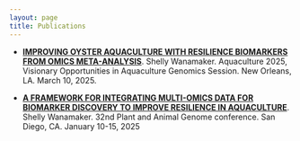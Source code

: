 ```yaml
---
layout: page
title: Publications
---
```


- **[IMPROVING OYSTER AQUACULTURE WITH RESILIENCE BIOMARKERS FROM OMICS META-ANALYSIS](https://github.com/Resilience-Biomarkers-for-Aquaculture/Resilience-Biomarkers-for-Aquaculture.github.io/blob/master/docs/AQ_2025/20250310_AQ25_SAW.pptx)**. Shelly Wanamaker. Aquaculture 2025, Visionary Opportunities in Aquaculture Genomics Session. New Orleans, LA. March 10, 2025.

- **[A FRAMEWORK FOR INTEGRATING MULTI-OMICS DATA FOR BIOMARKER DISCOVERY TO IMPROVE RESILIENCE IN AQUACULTURE](https://github.com/Resilience-Biomarkers-for-Aquaculture/Resilience-Biomarkers-for-Aquaculture.github.io/blob/master/docs/PAG_2025/PAG_Biomarkers_poster_SAW.pdf)**. Shelly Wanamaker. 32nd Plant and Animal Genome conference. San Diego, CA. January 10-15, 2025 